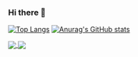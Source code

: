 ### Hi there 👋

[![Top Langs](https://github-readme-stats.vercel.app/api/top-langs/?username=syntony666&hide=ejs&layout=compact&theme=nord&count_private=true)]()
[![Anurag's GitHub stats](https://github-readme-stats.vercel.app/api?username=syntony666&theme=nord&show_icons=true&count_private=true)]()

<a href="">
  <img align="center" src="https://github-readme-stats.vercel.app/api/top-langs/?username=syntony666&hide=ejs&layout=compact&theme=nord&count_private=true" />
</a>
<a href="https://github.com/anuraghazra/convoychat">
  <img align="center" src="https://github-readme-stats.vercel.app/api?username=syntony666&theme=nord&show_icons=true&count_private=true&hide=contribs" />
</a>

<!--
**syntony666/syntony666** is a ✨ _special_ ✨ repository because its `README.md` (this file) appears on your GitHub profile.

Here are some ideas to get you started:

- 🔭 I’m currently working on ...
- 🌱 I’m currently learning ...
- 👯 I’m looking to collaborate on ...
- 🤔 I’m looking for help with ...
- 💬 Ask me about ...
- 📫 How to reach me: ...
- 😄 Pronouns: ...
- ⚡ Fun fact: ...
-->
